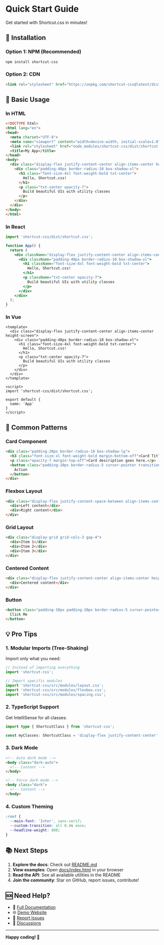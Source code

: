 # Quick Start Guide

Get started with Shortcut.css in minutes!

## 🚀 Installation

### Option 1: NPM (Recommended)

```bash
npm install shortcut-css
```

### Option 2: CDN

```html
<link rel="stylesheet" href="https://unpkg.com/shortcut-css@latest/dist/shortcut.min.css">
```

## 📖 Basic Usage

### In HTML

```html
<!DOCTYPE html>
<html lang="en">
<head>
  <meta charset="UTF-8">
  <meta name="viewport" content="width=device-width, initial-scale=1.0">
  <link rel="stylesheet" href="node_modules/shortcut-css/dist/shortcut.min.css">
  <title>My App</title>
</head>
<body>
  <div class="display-flex justify-content-center align-items-center height-screen">
    <div class="padding-40px border-radius-10 box-shadow-xl">
      <h1 class="font-size-4xl font-weight-bold txt-center">
        Hello, Shortcut.css!
      </h1>
      <p class="txt-center opacity-7">
        Build beautiful UIs with utility classes
      </p>
    </div>
  </div>
</body>
</html>
```

### In React

```jsx
import 'shortcut-css/dist/shortcut.css';

function App() {
  return (
    <div className="display-flex justify-content-center align-items-center height-screen">
      <div className="padding-40px border-radius-10 box-shadow-xl">
        <h1 className="font-size-4xl font-weight-bold txt-center">
          Hello, Shortcut.css!
        </h1>
        <p className="txt-center opacity-7">
          Build beautiful UIs with utility classes
        </p>
      </div>
    </div>
  );
}
```

### In Vue

```vue
<template>
  <div class="display-flex justify-content-center align-items-center height-screen">
    <div class="padding-40px border-radius-10 box-shadow-xl">
      <h1 class="font-size-4xl font-weight-bold txt-center">
        Hello, Shortcut.css!
      </h1>
      <p class="txt-center opacity-7">
        Build beautiful UIs with utility classes
      </p>
    </div>
  </div>
</template>

<script>
import 'shortcut-css/dist/shortcut.css';

export default {
  name: 'App'
}
</script>
```

## 🎨 Common Patterns

### Card Component

```html
<div class="padding-20px border-radius-10 box-shadow-lg">
  <h3 class="font-size-xl font-weight-bold margin-bottom-off">Card Title</h3>
  <p class="opacity-7 margin-top-off">Card description goes here.</p>
  <button class="padding-10px border-radius-5 cursor-pointer transition">
    Action
  </button>
</div>
```

### Flexbox Layout

```html
<div class="display-flex justify-content-space-between align-items-center">
  <div>Left content</div>
  <div>Right content</div>
</div>
```

### Grid Layout

```html
<div class="display-grid grid-cols-3 gap-4">
  <div>Item 1</div>
  <div>Item 2</div>
  <div>Item 3</div>
</div>
```

### Centered Content

```html
<div class="display-flex justify-content-center align-items-center height-screen">
  <div>Centered content</div>
</div>
```

### Button

```html
<button class="padding-10px padding-20px border-radius-5 cursor-pointer transition">
  Click Me
</button>
```

## 💡 Pro Tips

### 1. Modular Imports (Tree-Shaking)

Import only what you need:

```javascript
// Instead of importing everything
import 'shortcut-css';

// Import specific modules
import 'shortcut-css/src/modules/layout.css';
import 'shortcut-css/src/modules/flexbox.css';
import 'shortcut-css/src/modules/spacing.css';
```

### 2. TypeScript Support

Get IntelliSense for all classes:

```typescript
import type { ShortcutClass } from 'shortcut-css';

const myClasses: ShortcutClass = 'display-flex justify-content-center';
```

### 3. Dark Mode

```html
<!-- Auto dark mode -->
<body class="dark-auto">
  <!-- Content -->
</body>

<!-- Force dark mode -->
<body class="dark">
  <!-- Content -->
</body>
```

### 4. Custom Theming

```css
:root {
  --main-font: 'Inter', sans-serif;
  --custom-transition: all 0.4s ease;
  --headline-weight: 800;
}
```

## 📚 Next Steps

1. **Explore the docs**: Check out [README.md](README.md)
2. **View examples**: Open [docs/index.html](docs/index.html) in your browser
3. **Read the API**: See all available utilities in the README
4. **Join the community**: Star on GitHub, report issues, contribute!

## 🆘 Need Help?

- 📖 [Full Documentation](README.md)
- 🌐 [Demo Website](docs/index.html)
- 🐛 [Report Issues](https://github.com/moumen-soliman/Shortcut.css/issues)
- 💬 [Discussions](https://github.com/moumen-soliman/Shortcut.css/discussions)

---

**Happy coding! 🎉**

